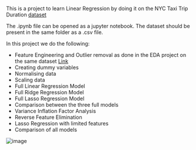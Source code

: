 This is a project to learn Linear Regression by doing it on the NYC Taxi Trip Duration [dataset](https://drive.google.com/file/d/1AYgg6_bTxW84Ip5Yhs0jhEsn88nFot6z/view?usp=sharing)

The .ipynb file can be opened as a jupyter notebook. The dataset should be present in the same folder as a .csv file.

In this project we do the following:

* Feature Engineering and Outlier removal as done in the EDA project on the same dataset [Link](https://github.com/laksharora98/Analytics-Vidhya/tree/main/EDA%20on%20NYC%20Taxi%20Trip%20Duration)
* Creating dummy variables
* Normalising data
* Scaling data
* Full Linear Regression Model
* Full Ridge Regression Model
* Full Lasso Regression Model
* Comparison between the three full models
* Variance Inflation Factor Analysis
* Reverse Feature Elimination
* Lasso Regression with limited features
* Comparison of all models

![image](https://user-images.githubusercontent.com/91553008/208333093-7af1619a-27ba-4941-b415-bd6dc0614e3f.png)

